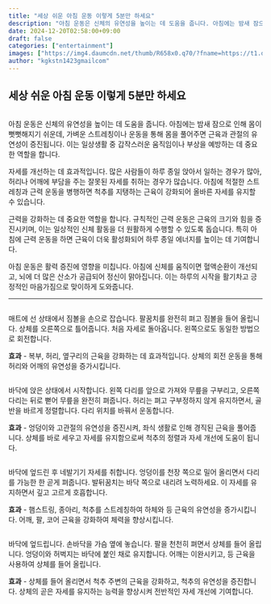 ```yaml
---
title: "세상 쉬운 아침 운동 이렇게 5분만 하세요"
description: "아침 운동은 신체의 유연성을 높이는 데 도움을 줍니다. 아침에는 밤새 잠으로 인해 몸이 뻣뻣해지기 쉬운데, 가벼운 스트레칭이나 운동을 통해 몸을 풀어주면 근육과 관절의 유연성이 증진됩니다. 이는 일상생활 중 갑작스러운 움직임이나 부상을 예방하는 데 중요한 역할을 합니다"
date: 2024-12-20T02:58:00+09:00
draft: false
categories: ["entertainment"]
images: ["https://img4.daumcdn.net/thumb/R658x0.q70/?fname=https://t1.daumcdn.net/news/202411/18/tenbody/20241118073019713bclq.jpg", "https://t1.daumcdn.net/news/202411/18/tenbody/20241118073020030esll.gif", "https://t1.daumcdn.net/news/202411/18/tenbody/20241118073020423ewlx.gif", "https://t1.daumcdn.net/news/202411/18/tenbody/20241118073021321jqug.gif", "https://t1.daumcdn.net/news/202411/18/tenbody/20241118073021739rjpy.gif"]
author: "kgkstn1423gmailcom"
---
```


<h2 >세상 쉬운 아침 운동 이렇게 5분만 하세요</h2> <figure ><img src="https://img4.daumcdn.net/thumb/R658x0.q70/?fname=https://t1.daumcdn.net/news/202411/18/tenbody/20241118073019713bclq.jpg" alt=""/></figure> <p>아침 운동은 신체의 유연성을 높이는 데 도움을 줍니다. 아침에는 밤새 잠으로 인해 몸이 뻣뻣해지기 쉬운데, 가벼운 스트레칭이나 운동을 통해 몸을 풀어주면 근육과 관절의 유연성이 증진됩니다. 이는 일상생활 중 갑작스러운 움직임이나 부상을 예방하는 데 중요한 역할을 합니다.</p> <p>자세를 개선하는 데 효과적입니다. 많은 사람들이 하루 종일 앉아서 일하는 경우가 많아, 허리나 어깨에 부담을 주는 잘못된 자세를 취하는 경우가 많습니다. 아침에 적절한 스트레칭과 근력 운동을 병행하면 척추를 지탱하는 근육이 강화되어 올바른 자세를 유지할 수 있습니다.</p> <p>근력을 강화하는 데 중요한 역할을 합니다. 규칙적인 근력 운동은 근육의 크기와 힘을 증진시키며, 이는 일상적인 신체 활동을 더 원활하게 수행할 수 있도록 돕습니다. 특히 아침에 근력 운동을 하면 근육이 더욱 활성화되어 하루 종일 에너지를 높이는 데 기여합니다.</p> <p>아침 운동은 활력 증진에 영향을 미칩니다. 아침에 신체를 움직이면 혈액순환이 개선되고, 뇌에 더 많은 산소가 공급되어 정신이 맑아집니다. 이는 하루의 시작을 활기차고 긍정적인 마음가짐으로 맞이하게 도와줍니다.</p> <hr /> <figure ><img src="https://t1.daumcdn.net/news/202411/18/tenbody/20241118073020030esll.gif" alt=""/></figure> <p>매트에 선 상태에서 짐볼을 손으로 잡습니다. 팔꿈치를 완전히 펴고 짐볼을 들어 올립니다. 상체를 오른쪽으로 틀어줍니다. 처음 자세로 돌아옵니다. 왼쪽으로도 동일한 방법으로 회전합니다.</p> <p><strong>효과</strong> - 복부, 허리, 옆구리의 근육을 강화하는 데 효과적입니다. 상체의 회전 운동을 통해 허리와 어깨의 유연성을 증가시킵니다.</p> <figure ><img src="https://t1.daumcdn.net/news/202411/18/tenbody/20241118073020423ewlx.gif" alt=""/></figure> <p>바닥에 앉은 상태에서 시작합니다. 왼쪽 다리를 앞으로 가져와 무릎을 구부리고, 오른쪽 다리는 뒤로 뻗어 무릎을 완전히 펴줍니다. 허리는 펴고 구부정하지 않게 유지하면서, 골반을 바르게 정렬합니다. 다리 위치를 바꿔서 운동합니다.</p> <p><strong>효과</strong> - 엉덩이와 고관절의 유연성을 증진시켜, 좌식 생활로 인해 경직된 근육을 풀어줍니다. 상체를 바로 세우고 자세를 유지함으로써 척추의 정렬과 자세 개선에 도움이 됩니다.</p> <figure ><img src="https://t1.daumcdn.net/news/202411/18/tenbody/20241118073021321jqug.gif" alt=""/></figure> <p>바닥에 엎드린 후 네발기기 자세를 취합니다. 엉덩이를 천장 쪽으로 밀어 올리면서 다리를 가능한 한 곧게 펴줍니다. 발뒤꿈치는 바닥 쪽으로 내리려 노력하세요. 이 자세를 유지하면서 깊고 고르게 호흡합니다.</p> <p><strong>효과</strong> - 햄스트링, 종아리, 척추를 스트레칭하여 하체와 등 근육의 유연성을 증가시킵니다. 어깨, 팔, 코어 근육을 강화하여 체력을 향상시킵니다.</p> <figure ><img src="https://t1.daumcdn.net/news/202411/18/tenbody/20241118073021739rjpy.gif" alt=""/></figure> <p>바닥에 엎드립니다. 손바닥을 가슴 옆에 놓습니다. 팔을 천천히 펴면서 상체를 들어 올립니다. 엉덩이와 허벅지는 바닥에 붙인 채로 유지합니다. 어깨는 이완시키고, 등 근육을 사용하여 상체를 들어 올립니다.</p> <p><strong>효과</strong> - 상체를 들어 올리면서 척추 주변의 근육을 강화하고, 척추의 유연성을 증진합니다. 상체의 곧은 자세를 유지하는 능력을 향상시켜 전반적인 자세 개선에 기여합니다.</p>